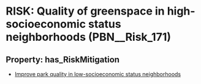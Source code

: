 # RISK: __Quality of greenspace in high-socioeconomic status neighborhoods__ (PBN__Risk_171)

## Property: has_RiskMitigation

* [Improve park quality in low-socioeconomic status neighborhoods](PBN__RiskMitigation_211)

